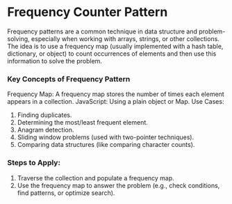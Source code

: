 # Frequency Counter Pattern

Frequency patterns are a common technique in data structure and problem-solving, especially when working with arrays, strings, or other collections. The idea is to use a frequency map (usually implemented with a hash table, dictionary, or object) to count occurrences of elements and then use this information to solve the problem.

### Key Concepts of Frequency Pattern

Frequency Map: A frequency map stores the number of times each element appears in a collection.
JavaScript: Using a plain object or Map.
Use Cases:

1. Finding duplicates.
2. Determining the most/least frequent element.
3. Anagram detection.
4. Sliding window problems (used with two-pointer techniques).
5. Comparing data structures (like comparing character counts).

### Steps to Apply:

1. Traverse the collection and populate a frequency map.
2. Use the frequency map to answer the problem (e.g., check conditions, find patterns, or optimize search).
